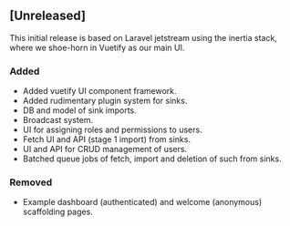 ## [Unreleased]

This initial release is based on Laravel jetstream using the inertia
stack, where we shoe-horn in Vuetify as our main UI.

### Added
- Added vuetify UI component framework.
- Added rudimentary plugin system for sinks.
- DB and model of sink imports.
- Broadcast system.
- UI for assigning roles and permissions to users.
- Fetch UI and API (stage 1 import) from sinks.
- UI and API for CRUD management of users.
- Batched queue jobs of fetch, import and deletion of such from sinks.

### Removed
- Example dashboard (authenticated) and welcome (anonymous) scaffolding pages.
